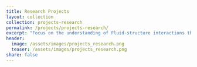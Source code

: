 ```yaml
---
title: Research Projects
layout: collection
collection: projects-research
permalink: /projects/projects-research/
excerpt: "Focus on the understanding of Fluid-structure interactions through numerical and experimental approaches."
header:
  image: /assets/images/projects_research.png
  teaser: /assets/images/projects_research.png
share: false
---
```

